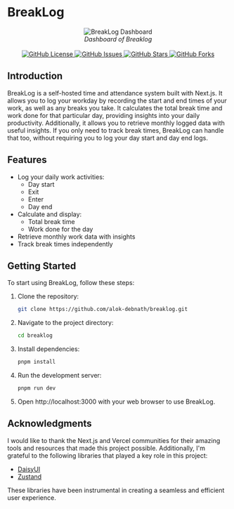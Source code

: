 # BreakLog

<div align="center">
    <img src="https://i.ibb.co/jZYR6S2/breaklog.png" alt="BreakLog Dashboard">
    <br/>
    <i>Dashboard of Breaklog</i>
    <br/><br/>
    <a href="https://github.com/alok-debnath/breaklog/blob/main/LICENSE" target="_blank">
        <img alt="GitHub License" src="https://img.shields.io/github/license/alok-debnath/breaklog?style=flat-square" />
    </a>
    <a href="https://github.com/alok-debnath/breaklog/issues" target="_blank">
        <img alt="GitHub Issues" src="https://img.shields.io/github/issues/alok-debnath/breaklog?style=flat-square" />
    </a>
    <a href="https://github.com/alok-debnath/breaklog/stargazers" target="_blank">
        <img alt="GitHub Stars" src="https://img.shields.io/github/stars/alok-debnath/breaklog?style=flat-square" />
    </a>
    <a href="https://github.com/alok-debnath/breaklog/network" target="_blank">
        <img alt="GitHub Forks" src="https://img.shields.io/github/forks/alok-debnath/breaklog?style=flat-square" />
    </a>
</div>

<!-- [![Vercel Production Status](https://vercel-status-badge.vercel.app/alok-debnath/breaklog)](https://vercel.com/alokdebnath/breaklog) -->

## Introduction

BreakLog is a self-hosted time and attendance system built with Next.js. It allows you to log your workday by recording the start and end times of your work, as well as any breaks you take. It calculates the total break time and work done for that particular day, providing insights into your daily productivity. Additionally, it allows you to retrieve monthly logged data with useful insights. If you only need to track break times, BreakLog can handle that too, without requiring you to log your day start and day end logs.

## Features

- Log your daily work activities:
  - Day start
  - Exit
  - Enter
  - Day end
- Calculate and display:
  - Total break time
  - Work done for the day
- Retrieve monthly work data with insights
- Track break times independently

## Getting Started

To start using BreakLog, follow these steps:

1. Clone the repository:

   ```bash
   git clone https://github.com/alok-debnath/breaklog.git
   ```

2. Navigate to the project directory:

   ```bash
   cd breaklog
   ```

3. Install dependencies:

   ```bash
   pnpm install
   ```

4. Run the development server:

   ```bash
   pnpm run dev
   ```

5. Open http://localhost:3000 with your web browser to use BreakLog.

## Acknowledgments

I would like to thank the Next.js and Vercel communities for their amazing tools and resources that made this project possible. Additionally, I'm grateful to the following libraries that played a key role in this project:

- [DaisyUI](https://daisyui.com/)
- [Zustand](https://github.com/pmndrs/zustand)

These libraries have been instrumental in creating a seamless and efficient user experience.
